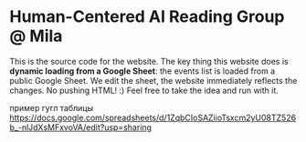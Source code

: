 # Human-Centered AI Reading Group @ Mila

This is the source code for the website. The key thing this website does is **dynamic loading from a Google Sheet**: 
the events list is loaded from a public Google Sheet. We edit the sheet, the website immediately reflects the changes.
No pushing HTML! :) Feel free to take the idea and run with it. 

пример гугл таблицы
https://docs.google.com/spreadsheets/d/1ZqbCIoSAZiioTsxcm2yU08TZ526b_-nlJdXsMFxvoVA/edit?usp=sharing
